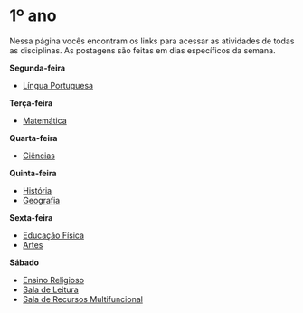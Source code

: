# 1º ano
Nessa página vocês encontram os links para acessar as atividades de todas as disciplinas. As postagens são feitas em dias específicos da semana.

**Segunda-feira**

- [Língua Portuguesa]()

**Terça-feira**

- [Matemática]()

**Quarta-feira**

- [Ciências]()

**Quinta-feira**

- [História]()
- [Geografia]()

**Sexta-feira**

- [Educação Física]()
- [Artes]()

**Sábado**

- [Ensino Religioso]()
- [Sala de Leitura]()
- [Sala  de Recursos Multifuncional]()
